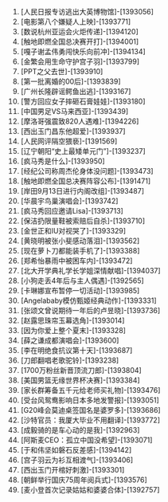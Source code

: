 
1. [人民日报专访逃出大英博物馆]-[1393056]
1. [电影第八个嫌疑人上映]-[1393771]
1. [数说杭州亚运会火炬传递]-[1394120]
1. [触地即燃全国总决赛开打]-[1394001]
1. [嘎子谢孟伟勇闯快乐向前冲]-[1394134]
1. [金繁会用生命守护宫子羽]-[1393799]
1. [PPT之父去世]-[1393910]
1. [第一批离婚的00后]-[1393839]
1. [广州长隆辟谣鳄鱼出逃]-[1393167]
1. [警方回应女子摔砸石膏娃娃]-[1393180]
1. [中国男足VS马来西亚]-[1393439]
1. [摩洛哥强震致820人遇难]-[1394226]
1. [西出玉门昌东他超爱]-[1393937]
1. [人民网评隔空猥亵]-[1391569]
1. [辽宁朝阳“史上最矮单元门”]-[1393237]
1. [疯马秀是什么]-[1393950]
1. [经纪公司称周杰伦身体没问题]-[1393473]
1. [触地即燃全国总决赛阵容公布]-[1391471]
1. [岸田9月13日进行内阁改组]-[1393487]
1. [华晨宇鸟巢演唱会]-[1393742]
1. [疯马秀回应邀请Lisa]-[1393713]
1. [保洁扔限量鞋被索赔后自杀]-[1393710]
1. [金世正和IU对视哭了]-[1393329]
1. [黄晓明被张小斐感动落泪]-[1393562]
1. [现在萝卜刀都能装手机了]-[1393388]
1. [郑希怡暴雨中被困车内]-[1393472]
1. [北大开学典礼学长学姐深情献唱]-[1394037]
1. [小狗走丢4年后与主人偶遇]-[1392565]
1. [卡琳娜宣布暂停一切活动]-[1393985]
1. [Angelababy模仿甄姬经典动作]-[1393331]
1. [张颂文曾说期待一年后的卢昱晓]-[1393736]
1. [赵露思珠帘玉幕选角]-[1393014]
1. [因为你爱上整个夏末]-[1393328]
1. [薛之谦成都演唱会]-[1393600]
1. [李在明绝食抗议第十天]-[1393687]
1. [刀郎翻唱老歌驼铃]-[1393238]
1. [1700万粉丝新晋顶流刀郎]-[1393804]
1. [美国男篮无缘世界杯决赛]-[1393384]
1. [家长群筹备五千元给老师买礼物]-[1393476]
1. [受台风鸳鸯影响日本多地发警报]-[1393051]
1. [G20峰会莫迪桌签国名是婆罗多]-[1393686]
1. [沙特官员：我厦大毕业不用翻译]-[1393772]
1. [成毅骑的是车心动的是我]-[1392963]
1. [阿斯麦CEO：孤立中国没希望]-[1393071]
1. [于和伟坚如磐石反差感]-[1394142]
1. [宫子羽云为衫互相渡气]-[1393406]
1. [西出玉门开棺好刺激]-[1393301]
1. [朝鲜举行国庆75周年阅兵式]-[1393576]
1. [麦小登首次记录姑姑和婆婆合体]-[1392757]
